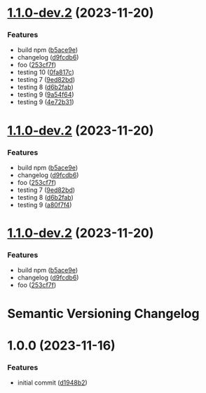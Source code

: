 # [1.1.0-dev.2](https://github.com/Guiqft/semantic-release-ftw/compare/v1.1.0-dev.1...v1.1.0-dev.2) (2023-11-20)


### Features

* build npm ([b5ace9e](https://github.com/Guiqft/semantic-release-ftw/commit/b5ace9e314ec3f5cd2bce17f60a871ac22a3696f))
* changelog ([d9fcdb6](https://github.com/Guiqft/semantic-release-ftw/commit/d9fcdb67757029cb55330374f579291a12537921))
* foo ([253cf7f](https://github.com/Guiqft/semantic-release-ftw/commit/253cf7f7a47e2d70625a597f0b2e9339cee3dcb9))
* testing 10 ([0fa817c](https://github.com/Guiqft/semantic-release-ftw/commit/0fa817c41afb42134dc2f6afee2a8322869e3c6d))
* testing 7 ([9ed82bd](https://github.com/Guiqft/semantic-release-ftw/commit/9ed82bdf133f724ac10aef83fe5bb330b5aefd03))
* testing 8 ([d6b2fab](https://github.com/Guiqft/semantic-release-ftw/commit/d6b2fab6a3a18cc46cee2f7fcf80e4c8918cfb38))
* testing 9 ([9a54f64](https://github.com/Guiqft/semantic-release-ftw/commit/9a54f64881d5031d8cbc9b80483131680b6c3af4))
* testing 9 ([4e72b31](https://github.com/Guiqft/semantic-release-ftw/commit/4e72b31371bd51ffedf2e18ba46a2abd7c9658da))

# [1.1.0-dev.2](https://github.com/Guiqft/semantic-release-ftw/compare/v1.1.0-dev.1...v1.1.0-dev.2) (2023-11-20)


### Features

* build npm ([b5ace9e](https://github.com/Guiqft/semantic-release-ftw/commit/b5ace9e314ec3f5cd2bce17f60a871ac22a3696f))
* changelog ([d9fcdb6](https://github.com/Guiqft/semantic-release-ftw/commit/d9fcdb67757029cb55330374f579291a12537921))
* foo ([253cf7f](https://github.com/Guiqft/semantic-release-ftw/commit/253cf7f7a47e2d70625a597f0b2e9339cee3dcb9))
* testing 7 ([9ed82bd](https://github.com/Guiqft/semantic-release-ftw/commit/9ed82bdf133f724ac10aef83fe5bb330b5aefd03))
* testing 8 ([d6b2fab](https://github.com/Guiqft/semantic-release-ftw/commit/d6b2fab6a3a18cc46cee2f7fcf80e4c8918cfb38))
* testing 9 ([a80f7f4](https://github.com/Guiqft/semantic-release-ftw/commit/a80f7f49e8d0e75a1ba9e243f70cecafaf5b7f43))

# [1.1.0-dev.2](https://github.com/Guiqft/semantic-release-ftw/compare/v1.1.0-dev.1...v1.1.0-dev.2) (2023-11-20)


### Features

* build npm ([b5ace9e](https://github.com/Guiqft/semantic-release-ftw/commit/b5ace9e314ec3f5cd2bce17f60a871ac22a3696f))
* changelog ([d9fcdb6](https://github.com/Guiqft/semantic-release-ftw/commit/d9fcdb67757029cb55330374f579291a12537921))
* foo ([253cf7f](https://github.com/Guiqft/semantic-release-ftw/commit/253cf7f7a47e2d70625a597f0b2e9339cee3dcb9))

# Semantic Versioning Changelog

# 1.0.0 (2023-11-16)


### Features

* initial commit ([d1948b2](https://github.com/Guiqft/semantic-release-ftw/commit/d1948b29a83ca7e69257a517c48d16d1a8daa25a))
